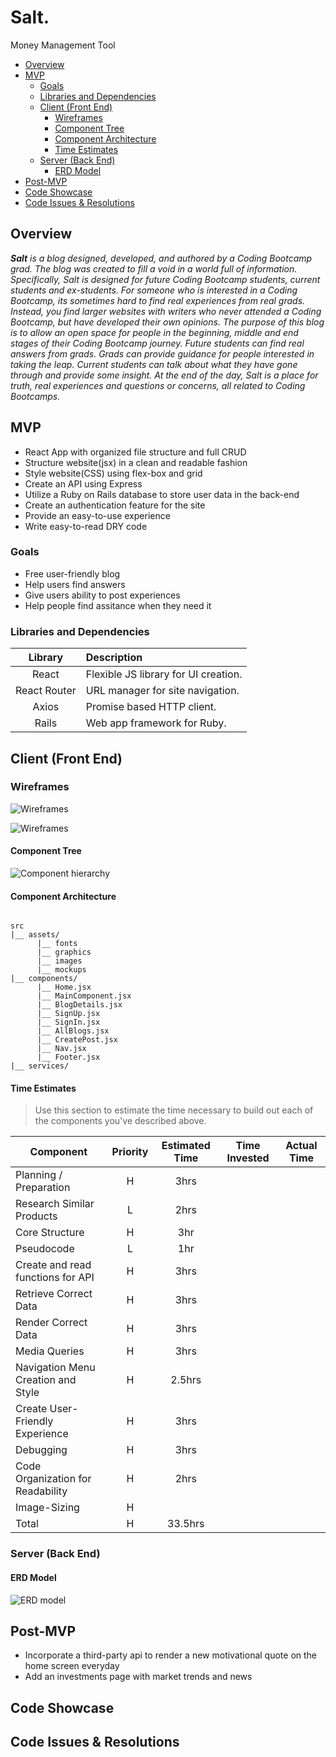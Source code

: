 # Salt.
Money Management Tool


- [Overview](#overview)
- [MVP](#mvp)
  - [Goals](#goals)
  - [Libraries and Dependencies](#libraries-and-dependencies)
  - [Client (Front End)](#client-front-end)
    - [Wireframes](#wireframes)
    - [Component Tree](#component-tree)
    - [Component Architecture](#component-architecture)
    - [Time Estimates](#time-estimates)
  - [Server (Back End)](#server-back-end)
    - [ERD Model](#erd-model)
- [Post-MVP](#post-mvp)
- [Code Showcase](#code-showcase)
- [Code Issues & Resolutions](#code-issues--resolutions)



## Overview

_**Salt** is a blog designed, developed, and authored by a Coding Bootcamp grad. The blog was created to fill a void in a world full of information. Specifically, Salt is designed for future Coding Bootcamp students, current students and ex-students. For someone who is interested in a Coding Bootcamp, its sometimes hard to find real experiences from real grads. Instead, you find larger websites with writers who never attended a Coding Bootcamp, but have developed their own opinions. The purpose of this blog is to allow an open space for people in the beginning, middle and end stages of their Coding Bootcamp journey. Future students can find real answers from grads. Grads can provide guidance for people interested in taking the leap. Current students can talk about what they have gone through and provide some insight. At the end of the day, Salt is a place for truth, real experiences and questions or concerns, all related to Coding Bootcamps._


## MVP 

- React App with organized file structure and full CRUD
- Structure website(jsx) in a clean and readable fashion
- Style website(CSS) using flex-box and grid
- Create an API using Express
- Utilize a Ruby on Rails database to store user data in the back-end
- Create an authentication feature for the site
- Provide an easy-to-use experience 
- Write easy-to-read DRY code


### Goals

- Free user-friendly blog
- Help users find answers 
- Give users ability to post experiences
- Help people find assitance when they need it


### Libraries and Dependencies


|     Library      | Description                                |
| :--------------: | :----------------------------------------- |
|      React       | Flexible JS library for UI creation.       |
|   React Router   | URL manager for site navigation.           |
|      Axios       | Promise based HTTP client.                 |
|      Rails       | Web app framework for Ruby.                |



## Client (Front End)

### Wireframes



![Wireframes](https://github.com/JustinKnuth/theConserver/blob/main/assets/Wireframe-1.png)



![Wireframes](https://github.com/JustinKnuth/theConserver/blob/main/assets/Wireframe-2.png)



#### Component Tree

![Component hierarchy](https://github.com/JustinKnuth/theConserver/blob/main/assets/hierarchy.png)

#### Component Architecture

``` structure

src
|__ assets/
      |__ fonts
      |__ graphics
      |__ images
      |__ mockups
|__ components/
      |__ Home.jsx
      |__ MainComponent.jsx
      |__ BlogDetails.jsx
      |__ SignUp.jsx
      |__ SignIn.jsx
      |__ AllBlogs.jsx
      |__ CreatePost.jsx
      |__ Nav.jsx
      |__ Footer.jsx
|__ services/

```

#### Time Estimates

> Use this section to estimate the time necessary to build out each of the components you've described above.

| Component | Priority | Estimated Time | Time Invested | Actual Time |
| --- | :---: |  :---: | :---: | :---: |
| Planning / Preparation  | H | 3hrs |  |  |
| Research Similar Products | L | 2hrs |  |  |
| Core Structure  | H | 3hr |  |  |
| Pseudocode  | L | 1hr |  |  |
| Create and read functions for API  | H | 3hrs |  |  |
| Retrieve Correct Data  | H | 3hrs |  |  |
| Render Correct Data | H | 3hrs |  |  |
| Media Queries | H | 3hrs |  |  |
| Navigation Menu Creation and Style | H | 2.5hrs |  |  |
| Create User-Friendly Experience | H | 3hrs |  |  |
| Debugging | H | 3hrs |  |  |
| Code Organization for Readability | H | 2hrs |  |  |
| Image-Sizing | H |  |  |  |
| Total | H | 33.5hrs |  |  |



### Server (Back End)

#### ERD Model

![ERD model](https://github.com/JustinKnuth/theConserver/blob/main/assets/ERD.png)

## Post-MVP

- Incorporate a third-party api to render a new motivational quote on the home screen everyday
- Add an investments page with market trends and news



## Code Showcase


## Code Issues & Resolutions

